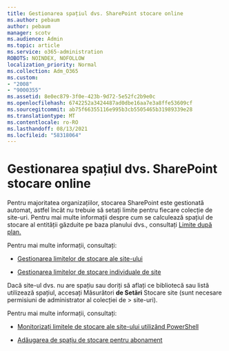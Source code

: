 ```yaml
---
title: Gestionarea spațiul dvs. SharePoint stocare online
ms.author: pebaum
author: pebaum
manager: scotv
ms.audience: Admin
ms.topic: article
ms.service: o365-administration
ROBOTS: NOINDEX, NOFOLLOW
localization_priority: Normal
ms.collection: Adm_O365
ms.custom:
- "2008"
- "9000355"
ms.assetid: 8e0ec879-3f0e-423b-9d72-5e52fc2b9e0c
ms.openlocfilehash: 6742252a3424487ad0dbe16aa7e3a8ffe53609cf
ms.sourcegitcommit: ab75f66355116e995b3cb5505465b31989339e28
ms.translationtype: MT
ms.contentlocale: ro-RO
ms.lasthandoff: 08/13/2021
ms.locfileid: "58318064"
---
```

# <a name="manage-your-sharepoint-online-storage"></a>Gestionarea spațiul dvs. SharePoint stocare online

Pentru majoritatea organizațiilor, stocarea SharePoint este gestionată automat, astfel încât nu trebuie să setați limite pentru fiecare colecție de site-uri. Pentru mai multe informații despre cum se calculează spațiul de stocare al entității găzduite pe baza planului dvs., consultați [Limite după plan.](https://docs.microsoft.com/office365/servicedescriptions/sharepoint-online-service-description/sharepoint-online-limits?redirectedfrom=MSDN#limits-by-plan)

Pentru mai multe informații, consultați:

- [Gestionarea limitelor de stocare ale site-ului](https://docs.microsoft.com/sharepoint/manage-site-collection-storage-limits)

- [Gestionarea limitelor de stocare individuale de site](https://docs.microsoft.com/sharepoint/manage-site-collection-storage-limits#manage-individual-site-storage-limits)

Dacă site-ul dvs. nu are spațiu sau doriți să aflați ce bibliotecă sau listă utilizează spațiul, accesați Măsurători **de Setări** Stocare site (sunt necesare permisiuni de administrator al colecției de  >   site-uri).

Pentru mai multe informații, consultați:

- [Monitorizați limitele de stocare ale site-ului utilizând PowerShell](https://docs.microsoft.com/sharepoint/manage-site-collection-storage-limits#monitor-site-storage-limits-by-using-powershell)

- [Adăugarea de spațiu de stocare pentru abonament](https://docs.microsoft.com/microsoft-365/commerce/add-storage-space) 
  